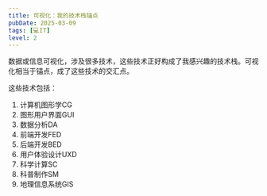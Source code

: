 ```yaml
---
title: 可视化：我的技术栈锚点
pubDate: 2025-03-09
tags: [💻IT]
level: 2
---
```


数据或信息可视化，涉及很多技术，这些技术正好构成了我感兴趣的技术栈。可视化相当于锚点，成了这些技术的交汇点。

这些技术包括：

1. 计算机图形学CG
2. 图形用户界面GUI
3. 数据分析DA
4. 前端开发FED
5. 后端开发BED
6. 用户体验设计UXD
7. 科学计算SC
8. 科普制作SM
9. 地理信息系统GIS

